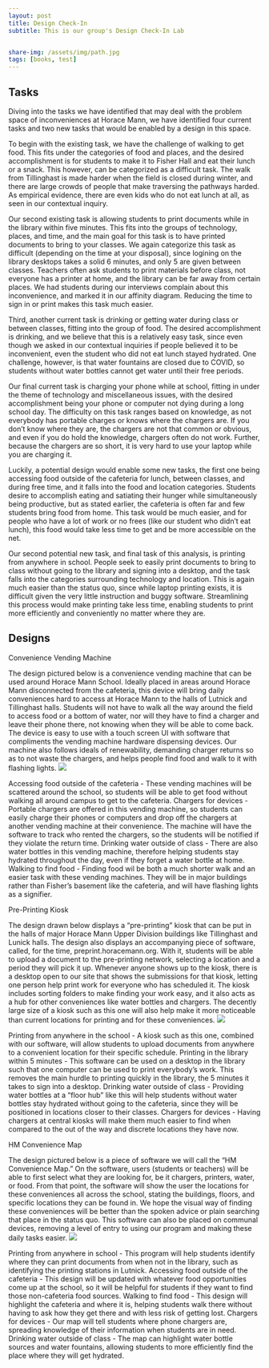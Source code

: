 ```yaml
---
layout: post
title: Design Check-In
subtitle: This is our group's Design Check-In Lab


share-img: /assets/img/path.jpg
tags: [books, test]
---
```



## Tasks

Diving into the tasks we have identified that may deal with the problem space of inconveniences at Horace Mann, we have identified four current tasks and two new tasks that would be enabled by a design in this space.

To begin with the existing task, we have the challenge of walking to get food. This fits under the categories of food and places, and the desired accomplishment is for students to make it to Fisher Hall and eat their lunch or a snack. This however, can be categorized as a difficult task. The walk from Tillinghast is made harder when the field is closed during winter, and there are large crowds of people that make traversing the pathways harded. As empirical evidence, there are even kids who do not eat lunch at all, as seen in our contextual inquiry.

Our second existing task is allowing students to print documents while in the library within five minutes. This fits into the groups of technology, places, and time, and the main goal for this task is to have printed documents to bring to your classes. We again categorize this task as difficult (depending on the time at your disposal), since logining on the library desktops takes a solid 6 minutes, and only 5 are given between classes. Teachers often ask students to print materials before class, not everyone has a printer at home, and the library can be far away from certain places. We had students during our interviews complain about this inconvenience, and marked it in our affinity diagram. Reducing the time to sign in or print makes this task much easier.

Third, another current task is drinking or getting water during class or between classes, fitting into the group of food. The desired accomplishment is drinking, and we believe that this is a relatively easy task, since even though we asked in our contextual inquiries if people believed it to be inconvenient, even the student who did not eat lunch stayed hydrated. One challenge, however, is that water fountains are closed due to COVID, so students without water bottles cannot get water until their free periods.

Our final current task is charging your phone while at school, fitting in under the theme of technology and miscellaneous issues, with the desired accomplishment being your phone or computer not dying during a long school day. The difficulty on this task ranges based on knowledge, as not everybody has portable charges or knows where the chargers are. If you don’t know where they are, the chargers are not that common or obvious, and even if you do hold the knowledge, chargers often do not work. Further, because the chargers are so short, it is very hard to use your laptop while you are charging it.

Luckily, a potential design would enable some new tasks, the first one being accessing food outside of the cafeteria for lunch, between classes, and during free time, and it falls into the food and location categories. Students desire to accomplish eating and satiating their hunger while simultaneously being productive, but as stated earlier, the cafeteria is often far and few students bring food from home. This task would be much easier, and for people who have a lot of work or no frees (like our student who didn’t eat lunch), this food would take less time to get and be more accessible on the net.

Our second potential new task, and final task of this analysis, is printing from anywhere in school. People seek to easily print documents to bring to class without going to the library and signing into a desktop, and the task falls into the categories surrounding technology and location. This is again much easier than the status quo, since while laptop printing exists, it is difficult given the very little instruction and buggy software. Streamlining this process would make printing take less time, enabling students to print more efficiently and conveniently no matter where they are.

## Designs

Convenience Vending Machine

The design pictured below is a convenience vending machine that can be used around Horace Mann School. Ideally placed in areas around Horace Mann disconnected from the cafeteria, this device will bring daily conveniences hard to access at Horace Mann to the halls of Lutnick and Tillinghast halls. Students will not have to walk all the way around the field to access food or a bottom of water, nor will they have to find a charger and leave their phone there, not knowing when they will be able to come back. The device is easy to use with a touch screen UI with software that compliments the vending machine hardware dispensing devices. Our machine also follows ideals of renewability, demanding charger returns so as to not waste the chargers, and helps people find food and walk to it with flashing lights.
![](/assets/img/2.jpg)

Accessing food outside of the cafeteria - These vending machines will be scattered around the school, so students will be able to get food without walking all around campus to get to the cafeteria. 
Chargers for devices - Portable chargers are offered in this vending machine, so students can easily charge their phones or computers and drop off the chargers at another vending machine at their convenience. The machine will have the software to track who rented the chargers, so the students will be notified if they violate the return time.
Drinking water outside of class - There are also water bottles in this vending machine, therefore helping students stay hydrated throughout the day, even if they forget a water bottle at home.
Walking to find food - Finding food wil be both a much shorter walk and an easier task with these vending machines. They will be in major buildings rather than Fisher’s basement like the cafeteria, and will have flashing lights as a signifier.


Pre-Printing Kiosk

The design drawn below displays a “pre-printing” kiosk that can be put in the halls of major Horace Mann Upper Division buildings like Tillinghast and Lunick halls. The design also displays an accompanying piece of software, called, for the time, preprint.horacemann.org. With it, students will be able to upload a document to the pre-printing network, selecting a location and a period they will pick it up. Whenever anyone shows up to the kiosk, there is a desktop open to our site that shows the submissions for that kiosk, letting one person help print work for everyone who has scheduled it. The kiosk includes sorting folders to make finding your work easy, and it also acts as a hub for other conveniences like water bottles and chargers. The decently large size of a kiosk such as this one will also help make it more noticeable than current locations for printing and for these conveniences.
![](/assets/img/1.jpg)

Printing from anywhere in the school - A kiosk such as this one, combined with our software, will allow students to upload documents from anywhere to a convenient location for their specific schedule. 
Printing in the library within 5 minutes - This software can be used on a desktop in the library such that one computer can be used to print everybody’s work. This removes the main hurdle to printing quickly in the library, the 5 minutes it takes to sign into a desktop.
Drinking water outside of class - Providing water bottles at a “floor hub” like this will help students without water bottles stay hydrated without going to the cafeteria, since they will be positioned in locations closer to their classes.
Chargers for devices - Having chargers at central kiosks will make them much easier to find when compared to the out of the way and discrete locations they have now. 


HM Convenience Map

The design pictured below is a piece of software we will call the “HM Convenience Map.” On the software, users (students or teachers) will be able to first select what they are looking for, be it chargers, printers, water, or food. From that point, the software will show the user the locations for these conveniences all across the school, stating the buildings, floors, and specific locations they can be found in. We hope the visual way of finding these conveniences will be better than the spoken advice or plain searching that place in the status quo. This software can also be placed on communal devices, removing a level of entry to using our program and making these daily tasks easier.
![](/assets/img/3.jpg)

Printing from anywhere in school - This program will help students identify where they can print documents from when not in the library, such as identifying the printing stations in Lutnick.
Accessing food outside of the cafeteria - This design will be updated with whatever food opportunities come up at the school, so it will be helpful for students if they want to find those non-cafeteria food sources.
Walking to find food - This design will highlight the cafeteria and where it is, helping students walk there without having to ask how they get there and with less risk of getting lost.
Chargers for devices - Our map will tell students where phone chargers are, spreading knowledge of their information when students are in need.
Drinking water outside of class - The map can highlight water bottle sources and water fountains, allowing students to more efficiently find the place where they will get hydrated.
